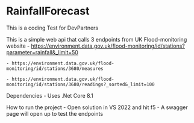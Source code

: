 # RainfallForecast

This is a coding Test for DevPartners

This is a simple web api that calls 3 endpoints from UK Flood-monitoring website
    - https://environment.data.gov.uk/flood-monitoring/id/stations?parameter=rainfall&_limit=50

    - https://environment.data.gov.uk/flood-monitoring/id/stations/3680/measures

    - https://environment.data.gov.uk/flood-monitoring/id/stations/3680/readings?_sorted&_limit=100
Dependencies
    - Uses .Net Core 8.1
    
How to run the project
    - Open solution in VS 2022 and hit f5
    - A swagger page will open up to test the endpoints


